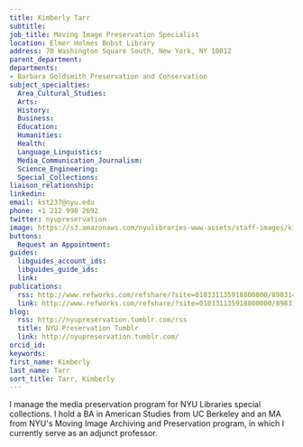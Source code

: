 ```yaml
---
title: Kimberly Tarr
subtitle: 
job_title: Moving Image Preservation Specialist
location: Elmer Holmes Bobst Library
address: 70 Washington Square South, New York, NY 10012
parent_department: 
departments:
- Barbara Goldsmith Preservation and Conservation
subject_specialties:
  Area_Cultural_Studies:
  Arts:
  History:
  Business:
  Education:
  Humanities:
  Health:
  Language_Linguistics:
  Media_Communication_Journalism:
  Science_Engineering:
  Special_Collections:
liaison_relationship:
linkedin: 
email: kst237@nyu.edu
phone: +1 212 998 2692
twitter: nyupreservation
image: https://s3.amazonaws.com/nyulibraries-www-assets/staff-images/kimberly-tarr.jpg
buttons:
  Request an Appointment: 
guides:
  libguides_account_ids: 
  libguides_guide_ids: 
  link: 
publications:
  rss: http://www.refworks.com/refshare/?site=010331135918800000/89831457626829809/Kimberly%20Tarr%20references&rss
  link: http://www.refworks.com/refshare/?site=010331135918800000/89831457626829809/Kimberly%20Tarr%20references&rss'
blog:
  rss: http://nyupreservation.tumblr.com/rss
  title: NYU Preservation Tumblr
  link: http://nyupreservation.tumblr.com/
orcid_id: 
keywords:
first_name: Kimberly
last_name: Tarr
sort_title: Tarr, Kimberly
---
```


I manage the media preservation program for NYU Libraries special collections. I hold a BA in American Studies from UC Berkeley and an MA from NYU's Moving Image Archiving and Preservation program, in which I currently serve as an adjunct professor.
